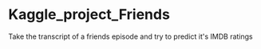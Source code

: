 # Kaggle_project_Friends
Take the transcript of a friends episode and try to predict it's IMDB ratings
